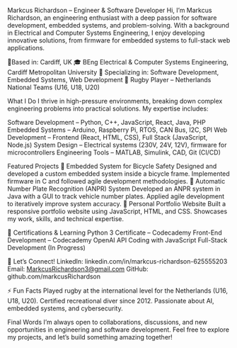 Markcus Richardson – Engineer & Software Developer
Hi, I’m Markcus Richardson, an engineering enthusiast with a deep passion for software development, embedded systems, and problem-solving. With a background in Electrical and Computer Systems Engineering, I enjoy developing innovative solutions, from firmware for embedded systems to full-stack web applications.

📍Based in: Cardiff, UK
🎓 BEng Electrical & Computer Systems Engineering, Cardiff Metropolitan University
🔧 Specializing in: Software Development, Embedded Systems, Web Development
🏉 Rugby Player – Netherlands National Teams (U16, U18, U20)

What I Do
I thrive in high-pressure environments, breaking down complex engineering problems into practical solutions. My expertise includes:

Software Development – Python, C++, JavaScript, React, Java, PHP
Embedded Systems – Arduino, Raspberry Pi, RTOS, CAN Bus, I2C, SPI
Web Development – Frontend (React, HTML, CSS), Full Stack (JavaScript, Node.js)
System Design – Electrical systems (230V, 24V, 12V), firmware for microcontrollers
Engineering Tools – MATLAB, Simulink, CAD, Git (CI/CD)

Featured Projects
🔹 Embedded System for Bicycle Safety
Designed and developed a custom embedded system inside a bicycle frame.
Implemented firmware in C and followed agile development methodologies.
🔹 Automatic Number Plate Recognition (ANPR) System
Developed an ANPR system in Java with a GUI to track vehicle number plates.
Applied agile development to iteratively improve system accuracy.
🔹 Personal Portfolio Website
Built a responsive portfolio website using JavaScript, HTML, and CSS.
Showcases my work, skills, and technical expertise.

📜 Certifications & Learning
Python 3 Certificate – Codecademy
Front-End Development – Codecademy
OpenAI API Coding with JavaScript
Full-Stack Development (In Progress)

🤝 Let’s Connect!
LinkedIn: linkedin.com/in/markcus-richardson-625555203
Email: MarkcusRichardson3@gmail.com
GitHub: github.com/markcusRichardson

⚡ Fun Facts
Played rugby at the international level for the Netherlands (U16, U18, U20).
Certified recreational diver since 2012.
Passionate about AI, embedded systems, and cybersecurity.

Final Words
I’m always open to collaborations, discussions, and new opportunities in engineering and software development. Feel free to explore my projects, and let’s build something amazing together!
